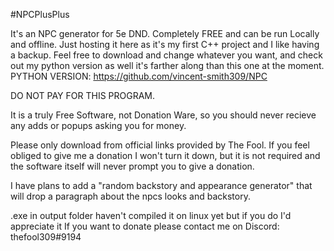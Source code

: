 #NPCPlusPlus


It's an NPC generator for 5e DND. Completely FREE and can be run Locally and offline. Just hosting it here as it's my first C++ project and I like having a backup. Feel free to download and change whatever you want, and check out my python version as well it's farther along than this one at the moment.
PYTHON VERSION: https://github.com/vincent-smith309/NPC

DO NOT PAY FOR THIS PROGRAM.

It is a truly Free Software, not Donation Ware, so you should never recieve any adds or popups asking you for money.

Please only download from official links provided by The Fool. If you feel obliged to give me a donation I won't turn it down, but it is not required and the software itself will never prompt you to give a donation.

I have plans to add a "random backstory and appearance generator" that will drop a paragraph about the npcs looks and backstory.

.exe in output folder haven't compiled it on linux yet but if you do I'd appreciate it
If you want to donate please contact me on Discord: thefool309#9194
